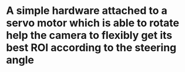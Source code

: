 # A simple hardware attached to a servo motor which is able to rotate help the camera to flexibly get its best ROI according to the steering angle
